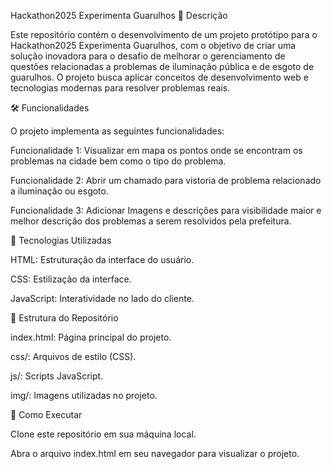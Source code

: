 Hackathon2025 Experimenta Guarulhos
📌 Descrição

Este repositório contém o desenvolvimento de um projeto protótipo para o Hackathon2025 Experimenta Guarulhos, com o objetivo de criar uma solução inovadora para o desafio de melhorar o gerenciamento de questões relacionadas a problemas de iluminação pública e de esgoto de guarulhos. O projeto busca aplicar conceitos de desenvolvimento web e tecnologias modernas para resolver problemas reais.

🛠️ Funcionalidades

O projeto implementa as seguintes funcionalidades:

Funcionalidade 1: Visualizar em mapa os pontos onde se encontram os problemas na cidade bem como o tipo do problema.

Funcionalidade 2: Abrir um chamado para vistoria de problema relacionado a iluminação ou esgoto.

Funcionalidade 3: Adicionar Imagens e descrições para visibilidade maior e melhor descrição dos problemas a serem resolvidos pela prefeitura.


🧪 Tecnologias Utilizadas

HTML: Estruturação da interface do usuário.

CSS: Estilização da interface.

JavaScript: Interatividade no lado do cliente.


📁 Estrutura do Repositório

index.html: Página principal do projeto.

css/: Arquivos de estilo (CSS).

js/: Scripts JavaScript.

img/: Imagens utilizadas no projeto.

🚀 Como Executar

Clone este repositório em sua máquina local.

Abra o arquivo index.html em seu navegador para visualizar o projeto.
